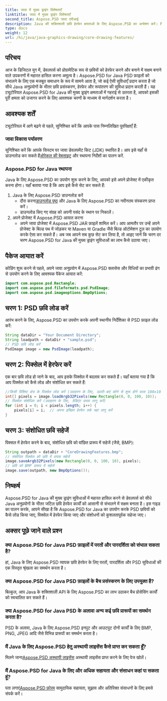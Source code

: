 ```yaml
---
title: जावा में मुख्य ड्राइंग विशेषताएँ
linktitle: जावा में मुख्य ड्राइंग विशेषताएँ
second_title: Aspose.PSD जावा एपीआई
description: Java की शक्तिशाली छवि हेरफेर क्षमताओं के लिए Aspose.PSD का अन्वेषण करें। PSD छवियों को प्रोग्रामेटिक रूप से लोड, हेरफेर और सहेजना सीखें।
type: docs
weight: 12
url: /hi/java/java-graphics-drawing/core-drawing-features/
---
```

## परिचय
आज के डिजिटल युग में, डेवलपर्स को प्रोग्रामेटिक रूप से छवियों को हेरफेर करने और बनाने में सक्षम बनाने वाले उपकरणों में महारत हासिल करना अमूल्य है। Aspose.PSD for Java PSD फ़ाइलों को संभालने के लिए एक मजबूत समाधान के रूप में सामने आता है, जो कई ऐसी सुविधाएँ प्रदान करता है जो सीधे Java अनुप्रयोगों के भीतर छवि प्रसंस्करण, हेरफेर और रूपांतरण की सुविधा प्रदान करती हैं। यह ट्यूटोरियल Aspose.PSD for Java की मुख्य ड्राइंग क्षमताओं में गहराई से उतरता है, आपको इसकी पूरी क्षमता को उजागर करने के लिए आवश्यक चरणों के माध्यम से मार्गदर्शन करता है।
## आवश्यक शर्तें
ट्यूटोरियल में आगे बढ़ने से पहले, सुनिश्चित करें कि आपके पास निम्नलिखित पूर्वापेक्षाएँ हैं:
### जावा विकास पर्यावरण
 सुनिश्चित करें कि आपके सिस्टम पर जावा डेवलपमेंट किट (JDK) स्थापित है। आप इसे यहाँ से डाउनलोड कर सकते हैं[ओरेकल की वेबसाइट](https://www.oracle.com/java/technologies/javase-jdk11-downloads.html) और स्थापना निर्देशों का पालन करें.
### Aspose.PSD for Java स्थापना
Java के लिए Aspose.PSD का उपयोग शुरू करने के लिए, आपको इसे अपने प्रोजेक्ट में एकीकृत करना होगा। यहाँ बताया गया है कि आप इसे कैसे सेट कर सकते हैं:
1. Java के लिए Aspose.PSD डाउनलोड करें
   -  दौरा करना[डाउनलोड पृष्ठ](https://releases.aspose.com/psd/java/) और Java के लिए Aspose.PSD का नवीनतम संस्करण प्राप्त करें।
   - डाउनलोड किए गए संग्रह को अपनी पसंद के स्थान पर निकालें।
2. अपने प्रोजेक्ट में Aspose.PSD आयात करना
   - अपने जावा प्रोजेक्ट में Aspose.PSD JAR फ़ाइलें शामिल करें। आप आमतौर पर उन्हें अपने प्रोजेक्ट के बिल्ड पथ में जोड़कर या Maven या Gradle जैसे बिल्ड ऑटोमेशन टूल का उपयोग करके ऐसा कर सकते हैं।
अब जब आपने सब कुछ सेट कर लिया है, तो आइए जानें कि चरण दर चरण Aspose.PSD for Java की मुख्य ड्राइंग सुविधाओं का लाभ कैसे उठाया जाए।
## पैकेज आयात करें
कोडिंग शुरू करने से पहले, अपने जावा अनुप्रयोग में Aspose.PSD क्लासेस और विधियों का प्रभावी ढंग से उपयोग करने के लिए आवश्यक पैकेज आयात करें:
```java
import com.aspose.psd.Rectangle;
import com.aspose.psd.fileformats.psd.PsdImage;
import com.aspose.psd.imageoptions.BmpOptions;
```
## चरण 1: PSD छवि लोड करें
आरंभ करने के लिए, Aspose.PSD का उपयोग करके अपनी स्थानीय निर्देशिका से PSD फ़ाइल लोड करें:
```java
String dataDir = "Your Document Directory";
String loadpath = dataDir + "sample.psd";
// PSD छवि लोड करें
PsdImage image = new PsdImage(loadpath);
```
## चरण 2: पिक्सेल में हेरफेर करें
एक बार छवि लोड हो जाने के बाद, आप इसके पिक्सेल में बदलाव कर सकते हैं। यहाँ बताया गया है कि आप पिक्सेल को कैसे लोड और संशोधित कर सकते हैं:
```java
//किसी विशिष्ट क्षेत्र के पिक्सेल लोड करें (उदाहरण के लिए, ऊपरी-बाएं कोने से शुरू होने वाला 100x10 आयत)
int[] pixels = image.loadArgb32Pixels(new Rectangle(0, 0, 100, 10));
// पिक्सेल संशोधित करें (उदाहरण के लिए, ग्रेडिएंट प्रभाव लागू करें)
for (int i = 0; i < pixels.length; i++) {
    pixels[i] = i;  // अपना इच्छित हेरफेर तर्क यहां लागू करें
}
```
## चरण 3: संशोधित छवि सहेजें
पिक्सल में हेरफेर करने के बाद, संशोधित छवि को वांछित प्रारूप में सहेजें (जैसे, BMP):
```java
String outpath = dataDir + "CoreDrawingFeatures.bmp";
// संशोधित पिक्सेल को छवि में वापस सहेजें
image.saveArgb32Pixels(new Rectangle(0, 0, 100, 10), pixels);
// छवि को BMP प्रारूप में सहेजें
image.save(outpath, new BmpOptions());
```

## निष्कर्ष
Aspose.PSD for Java की मुख्य ड्राइंग सुविधाओं में महारत हासिल करने से डेवलपर्स को सीधे Java अनुप्रयोगों के भीतर जटिल छवि हेरफेर कार्यों को आसानी से संभालने में सक्षम बनाता है। इस गाइड का पालन करके, आपने सीखा है कि Aspose.PSD for Java का उपयोग करके PSD छवियों को कैसे लोड किया जाए, पिक्सेल में हेरफेर किया जाए और संशोधनों को कुशलतापूर्वक सहेजा जाए।
## अक्सर पूछे जाने वाले प्रश्न
### क्या Aspose.PSD for Java PSD फ़ाइलों में परतों और पारदर्शिता को संभाल सकता है?
हां, Java के लिए Aspose.PSD व्यापक छवि हेरफेर के लिए परतों, पारदर्शिता और PSD सुविधाओं की एक विस्तृत श्रृंखला का समर्थन करता है।
### क्या Aspose.PSD for Java PSD फ़ाइलों के बैच प्रसंस्करण के लिए उपयुक्त है?
बिल्कुल, आप Java के शक्तिशाली API के लिए Aspose.PSD का लाभ उठाकर बैच प्रोसेसिंग कार्यों को स्वचालित कर सकते हैं।
### क्या Aspose.PSD for Java PSD के अलावा अन्य कई छवि प्रारूपों का समर्थन करता है?
PSD के अलावा, Java के लिए Aspose.PSD इनपुट और आउटपुट दोनों कार्यों के लिए BMP, PNG, JPEG आदि जैसे विभिन्न प्रारूपों का समर्थन करता है।
### मैं Java के लिए Aspose.PSD हेतु अस्थायी लाइसेंस कैसे प्राप्त कर सकता हूँ?
 मिलने जाना[Aspose.PSD अस्थायी लाइसेंस](https://purchase.aspose.com/temporary-license/) अस्थायी लाइसेंस प्राप्त करने के लिए पेज खोलें।
### मैं Aspose.PSD for Java के लिए और अधिक सहायता और संसाधन कहां पा सकता हूं?
 पता लगाएं[Aspose.PSD फ़ोरम](https://forum.aspose.com/c/psd/34) सामुदायिक सहायता, सुझाव और अतिरिक्त संसाधनों के लिए हमसे संपर्क करें।